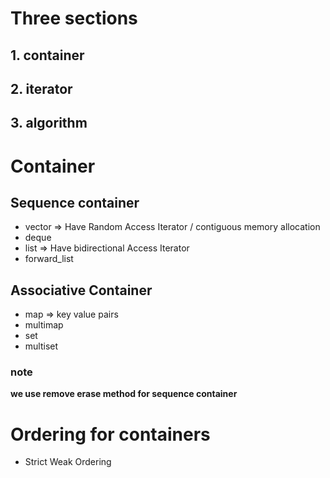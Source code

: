# Three sections
## 1. container
## 2. iterator
## 3. algorithm

# Container
## Sequence container
* vector => Have Random Access Iterator / contiguous memory allocation
* deque
* list => Have bidirectional Access Iterator
* forward_list

## Associative Container
* map => key value pairs
* multimap
* set 
* multiset


### note
**we use remove erase method for sequence container**


# Ordering for containers

* Strict Weak Ordering 